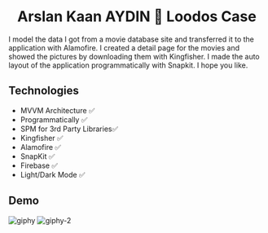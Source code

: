 <h1 align=center>Arslan Kaan AYDIN  Loodos Case</h1> 

I model the data I got from a movie database site and transferred it to the application with Alamofire. I created a detail page for the movies and showed the pictures by downloading them with Kingfisher. I made the auto layout of the application programmatically with Snapkit. I hope you like.

## Technologies
+ MVVM Architecture ✅ 
+ Programmatically ✅ 
+ SPM for 3rd Party Libraries✅
+ Kingfisher ✅ 
+ Alamofire ✅
+ SnapKit ✅
+ Firebase ✅ 
+ Light/Dark Mode ✅ 

## Demo

![giphy](https://media.giphy.com/media/fX1M6VaLvDwjf24FYV/giphy.gif)
![giphy-2](https://media.giphy.com/media/o4eKqiOpikouunp8W7/giphy.gif)

